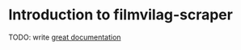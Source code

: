 # Introduction to filmvilag-scraper

TODO: write [great documentation](http://jacobian.org/writing/what-to-write/)
